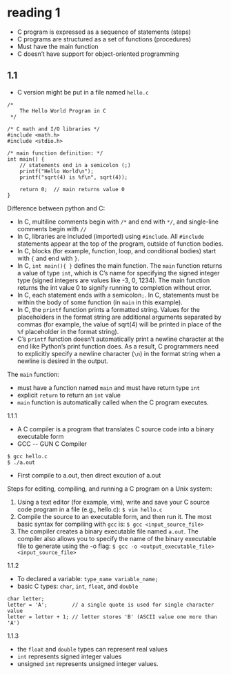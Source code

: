 # reading 1
- C program is expressed as a sequence of statements (steps)
- C programs are structured as a set of functions (procedures)
- Must have the main function
- C doesn’t have support for object-oriented programming
## 1.1
 - C version might be put in a file named `hello.c`
```
/*
    The Hello World Program in C
 */

/* C math and I/O libraries */
#include <math.h>
#include <stdio.h>

/* main function definition: */
int main() {
    // statements end in a semicolon (;)
    printf("Hello World\n");
    printf("sqrt(4) is %f\n", sqrt(4));

    return 0;  // main returns value 0
}
```

Difference between python and C:

- In C, multiline comments begin with `/*` and end with `*/`, and single-line comments begin with `//`
- In C, libraries are included (imported) using `#include`. All `#include` statements appear at the top of the program, outside of function bodies.
- In C, blocks (for example, function, loop, and conditional bodies) start with `{` and end with `}`.
- In C, `int main(){ }` defines the main function. The `main` function returns a value of type `int`, which is C’s name for specifying the signed integer type (signed integers are values like -3, 0, 1234). The main function returns the int value 0 to signify running to completion without error.
- In C, each statement ends with a semicolon`;`. In C, statements must be within the body of some function (in `main` in this example).
- In C, the `printf` function prints a formatted string. Values for the placeholders in the format string are additional arguments separated by commas (for example, the value of sqrt(4) will be printed in place of the `%f` placeholder in the format string).
- C’s `printf` function doesn’t automatically print a newline character at the end like Python’s print function does. As a result, C programmers need to explicitly specify a newline character (`\n`) in the format string when a newline is desired in the output.

The `main` function:
- must have a function named `main` and must have return type `int`
- explicit `return` to return an `int` value
- `main` function is automatically called when the C program executes.

1.1.1
- A C compiler is a program that translates C source code into a binary executable form
- GCC -- GUN C Compiler
```
$ gcc hello.c
$ ./a.out
```
- First compile to a.out, then direct excution of a.out

Steps for editing, compiling, and running a C program on a Unix system:
1) Using a text editor (for example, vim), write and save your C source code program in a file (e.g., hello.c):
`$ vim hello.c`
2) Compile the source to an executable form, and then run it. The most basic syntax for compiling with `gcc` is:
`$ gcc <input_source_file>`
3) The compiler creates a binary executable file named `a.out`.
The compiler also allows you to specify the name of the binary executable file to generate using the -o flag:
`$ gcc -o <output_executable_file> <input_source_file>`

1.1.2
- To declared a variable:
`type_name variable_name;`
- basic C types: `char`, `int`, `float`, and `double`
```
char letter;
letter = 'A';        // a single quote is used for single character value
letter = letter + 1; // letter stores 'B' (ASCII value one more than 'A')
```

1.1.3
- the `float` and `double` types can represent real values
- `int` represents signed integer values
- unsigned `int` represents unsigned integer values.




 
 
